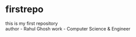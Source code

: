 # firstrepo
this is my first repository
<br>
author - Rahul Ghosh
work - Computer Science & Engineer
